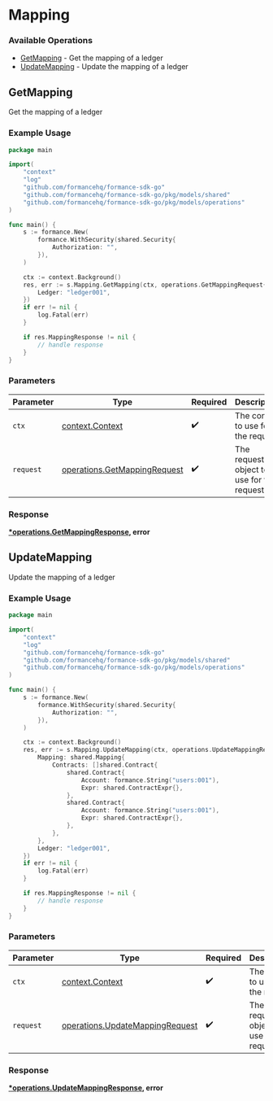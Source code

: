 # Mapping

### Available Operations

* [GetMapping](#getmapping) - Get the mapping of a ledger
* [UpdateMapping](#updatemapping) - Update the mapping of a ledger

## GetMapping

Get the mapping of a ledger

### Example Usage

```go
package main

import(
	"context"
	"log"
	"github.com/formancehq/formance-sdk-go"
	"github.com/formancehq/formance-sdk-go/pkg/models/shared"
	"github.com/formancehq/formance-sdk-go/pkg/models/operations"
)

func main() {
    s := formance.New(
        formance.WithSecurity(shared.Security{
            Authorization: "",
        }),
    )

    ctx := context.Background()
    res, err := s.Mapping.GetMapping(ctx, operations.GetMappingRequest{
        Ledger: "ledger001",
    })
    if err != nil {
        log.Fatal(err)
    }

    if res.MappingResponse != nil {
        // handle response
    }
}
```

### Parameters

| Parameter                                                                    | Type                                                                         | Required                                                                     | Description                                                                  |
| ---------------------------------------------------------------------------- | ---------------------------------------------------------------------------- | ---------------------------------------------------------------------------- | ---------------------------------------------------------------------------- |
| `ctx`                                                                        | [context.Context](https://pkg.go.dev/context#Context)                        | :heavy_check_mark:                                                           | The context to use for the request.                                          |
| `request`                                                                    | [operations.GetMappingRequest](../../models/operations/getmappingrequest.md) | :heavy_check_mark:                                                           | The request object to use for the request.                                   |


### Response

**[*operations.GetMappingResponse](../../models/operations/getmappingresponse.md), error**


## UpdateMapping

Update the mapping of a ledger

### Example Usage

```go
package main

import(
	"context"
	"log"
	"github.com/formancehq/formance-sdk-go"
	"github.com/formancehq/formance-sdk-go/pkg/models/shared"
	"github.com/formancehq/formance-sdk-go/pkg/models/operations"
)

func main() {
    s := formance.New(
        formance.WithSecurity(shared.Security{
            Authorization: "",
        }),
    )

    ctx := context.Background()
    res, err := s.Mapping.UpdateMapping(ctx, operations.UpdateMappingRequest{
        Mapping: shared.Mapping{
            Contracts: []shared.Contract{
                shared.Contract{
                    Account: formance.String("users:001"),
                    Expr: shared.ContractExpr{},
                },
                shared.Contract{
                    Account: formance.String("users:001"),
                    Expr: shared.ContractExpr{},
                },
            },
        },
        Ledger: "ledger001",
    })
    if err != nil {
        log.Fatal(err)
    }

    if res.MappingResponse != nil {
        // handle response
    }
}
```

### Parameters

| Parameter                                                                          | Type                                                                               | Required                                                                           | Description                                                                        |
| ---------------------------------------------------------------------------------- | ---------------------------------------------------------------------------------- | ---------------------------------------------------------------------------------- | ---------------------------------------------------------------------------------- |
| `ctx`                                                                              | [context.Context](https://pkg.go.dev/context#Context)                              | :heavy_check_mark:                                                                 | The context to use for the request.                                                |
| `request`                                                                          | [operations.UpdateMappingRequest](../../models/operations/updatemappingrequest.md) | :heavy_check_mark:                                                                 | The request object to use for the request.                                         |


### Response

**[*operations.UpdateMappingResponse](../../models/operations/updatemappingresponse.md), error**

